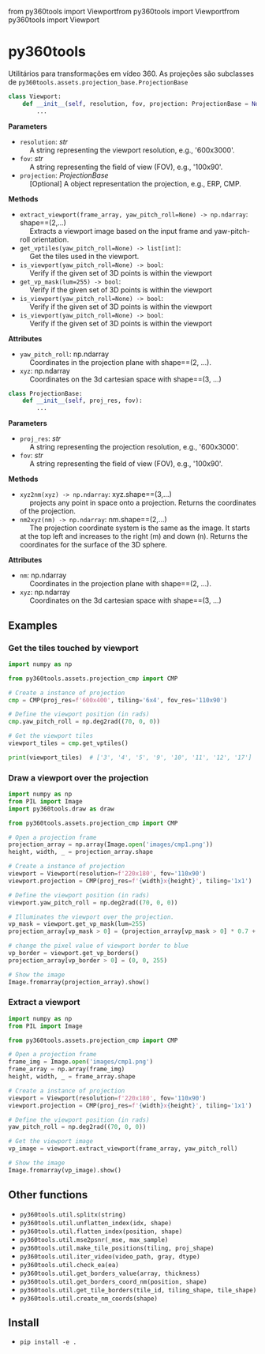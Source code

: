 from py360tools import Viewportfrom py360tools import Viewportfrom py360tools import Viewport

# py360tools

Utilitários para transformações em vídeo 360. As projeções são subclasses de
`py360tools.assets.projection_base.ProjectionBase`

```python
class Viewport:
    def __init__(self, resolution, fov, projection: ProjectionBase = None):
        ...
```

**Parameters**

- `resolution`: _str_ <br>
  &nbsp;&nbsp;&nbsp;&nbsp; A string representing the viewport resolution, e.g.,
  '600x3000'.
- `fov`: _str_ <br>
  &nbsp;&nbsp;&nbsp;&nbsp; A string representing the field of view (FOV), e.g.,
  '100x90'.
- `projection`: _ProjectionBase_ <br>
  &nbsp;&nbsp;&nbsp;&nbsp; [Optional] A object representation the projection,
  e.g., ERP, CMP.

**Methods**

- `extract_viewport(frame_array, yaw_pitch_roll=None) -> np.ndarray`: shape==(2,...)<br>
  &nbsp;&nbsp;&nbsp;&nbsp; Extracts a viewport image based on the input frame and
  yaw-pitch-roll orientation.
- `get_vptiles(yaw_pitch_roll=None) -> list[int]`: <br>
  &nbsp;&nbsp;&nbsp;&nbsp; Get the tiles used in the viewport.
- `is_viewport(yaw_pitch_roll=None) -> bool`: <br>
  &nbsp;&nbsp;&nbsp;&nbsp; Verify if the given set of 3D points is within the viewport
- `get_vp_mask(lum=255) -> bool`: <br>
  &nbsp;&nbsp;&nbsp;&nbsp; Verify if the given set of 3D points is within the viewport
- `is_viewport(yaw_pitch_roll=None) -> bool`: <br>
  &nbsp;&nbsp;&nbsp;&nbsp; Verify if the given set of 3D points is within the viewport
- `is_viewport(yaw_pitch_roll=None) -> bool`: <br>
  &nbsp;&nbsp;&nbsp;&nbsp; Verify if the given set of 3D points is within the viewport

**Attributes**

- `yaw_pitch_roll`: np.ndarray<br>
  &nbsp;&nbsp;&nbsp;&nbsp; Coordinates in the projection plane with shape==(2, ...).
- `xyz`: np.ndarray<br>
  &nbsp;&nbsp;&nbsp;&nbsp; Coordinates on the 3d cartesian space with shape==(3, ...)

```python
class ProjectionBase:
    def __init__(self, proj_res, fov):
        ...
```

**Parameters**

- `proj_res`: _str_ <br>
  &nbsp;&nbsp;&nbsp;&nbsp; A string representing the projection resolution, e.g., '600x3000'.
- `fov`: _str_ <br>
  &nbsp;&nbsp;&nbsp;&nbsp; A string representing the field of view (FOV), e.g., '100x90'.

**Methods**

- `xyz2nm(xyz) -> np.ndarray`: xyz.shape==(3,...)<br>
  &nbsp;&nbsp;&nbsp;&nbsp; projects any point in space onto a projection. Returns
  the coordinates of the projection.
- `nm2xyz(nm) -> np.ndarray`: nm.shape==(2,...)<br>
  &nbsp;&nbsp;&nbsp;&nbsp; The projection coordinate system is the same as
  the image. It starts at the top left and increases to the right (m) and down (n).
  Returns the coordinates for the surface of the 3D sphere.

**Attributes**

- `nm`: np.ndarray<br>
  &nbsp;&nbsp;&nbsp;&nbsp; Coordinates in the projection plane with shape==(2, ...).
- `xyz`: np.ndarray<br>
  &nbsp;&nbsp;&nbsp;&nbsp; Coordinates on the 3d cartesian space with shape==(3, ...)

## Examples

### Get the tiles touched by viewport

```python
import numpy as np

from py360tools.assets.projection_cmp import CMP

# Create a instance of projection
cmp = CMP(proj_res=f'600x400', tiling='6x4', fov_res='110x90')

# Define the viewport position (in rads)
cmp.yaw_pitch_roll = np.deg2rad((70, 0, 0))

# Get the viewport tiles
viewport_tiles = cmp.get_vptiles()

print(viewport_tiles)  # ['3', '4', '5', '9', '10', '11', '12', '17']
```

### Draw a viewport over the projection

```python
import numpy as np
from PIL import Image
import py360tools.draw as draw

from py360tools.assets.projection_cmp import CMP

# Open a projection frame
projection_array = np.array(Image.open('images/cmp1.png'))
height, width, _ = projection_array.shape

# Create a instance of projection
viewport = Viewport(resolution=f'220x180', fov='110x90')
viewport.projection = CMP(proj_res=f'{width}x{height}', tiling='1x1')

# Define the viewport position (in rads)
viewport.yaw_pitch_roll = np.deg2rad((70, 0, 0))

# Illuminates the viewport over the projection.
vp_mask = viewport.get_vp_mask(lum=255)
projection_array[vp_mask > 0] = (projection_array[vp_mask > 0] * 0.7 + 255 * 0.3).astype('uint8')

# change the pixel value of viewport border to blue
vp_border = viewport.get_vp_borders()
projection_array[vp_border > 0] = (0, 0, 255)

# Show the image
Image.fromarray(projection_array).show()
```

### Extract a viewport

```python
import numpy as np
from PIL import Image

from py360tools.assets.projection_cmp import CMP

# Open a projection frame
frame_img = Image.open('images/cmp1.png')
frame_array = np.array(frame_img)
height, width, _ = frame_array.shape

# Create a instance of projection
viewport = Viewport(resolution=f'220x180', fov='110x90')
viewport.projection = CMP(proj_res=f'{width}x{height}', tiling='1x1')

# Define the viewport position (in rads)
yaw_pitch_roll = np.deg2rad((70, 0, 0))

# Get the viewport image
vp_image = viewport.extract_viewport(frame_array, yaw_pitch_roll)

# Show the image
Image.fromarray(vp_image).show()
```

## Other functions

- ```py360tools.util.splitx(string)```
- ```py360tools.util.unflatten_index(idx, shape)```
- ```py360tools.util.flatten_index(position, shape)```
- ```py360tools.util.mse2psnr(_mse, max_sample)```
- ```py360tools.util.make_tile_positions(tiling, proj_shape)```
- ```py360tools.util.iter_video(video_path, gray, dtype)```
- ```py360tools.util.check_ea(ea)```
- ```py360tools.util.get_borders_value(array, thickness)```
- ```py360tools.util.get_borders_coord_nm(position, shape)```
- ```py360tools.util.get_tile_borders(tile_id, tiling_shape, tile_shape)```
- ```py360tools.util.create_nm_coords(shape)```

## Install
- `pip install -e .`

